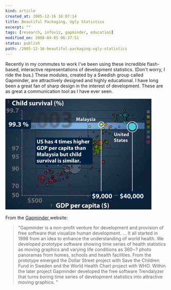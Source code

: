 ```yaml
---
kind: article
created_at: 2005-12-16 16:07:14
title: Beautiful Packaging, Ugly Statistics
excerpt: ""
tags: [research, infoviz, gapminder, education]
modified_on: 2008-04-05 06:37:51
status: publish 
path: /2005-12-16-beautiful-packaging-ugly-statistics
---
```


Recently in my commutes to work I've been using these incredible flash-based, interactive representations of development statistics. (Don't worry, I ride the bus.) These modules, created by a Swedish group called Gapminder, are attractively designed and highly educational.  I have long been a great fan of sharp design in the interest of development. These are as great a communication tool as I have ever seen. 

<img class="left" src='/images/Noname.jpg' alt='Gapminder Screenshot' >

From the <a href="http://www.gapminder.org/">Gapminder </a>website:

<blockquote class="large">"Gapminder is a non-profit venture for development and provision of free software that visualize human development. ... It all started in 1998 from an idea to enhance the understanding of world health. We developed prototype software showing time series of health statistics as moving graphics and varying life conditions as 360¬? photo panoramas from homes, schools and health facilities. From the prototype emerged the Dollar Street project with Save the Children Fund in Sweden and the World Health Chart project with WHO. Within the later project Gapminder developed the free software Trendalyzer that turns boring time series of development statistics into attractive moving graphics. "</blockquote>

